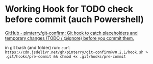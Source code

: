Working Hook for TODO check before commit (auch Powershell)
===========================================================
[GitHub - pimterry/git-confirm: Git hook to catch placeholders and temporary changes (TODO / @ignore) before you commit them.](https://github.com/pimterry/git-confirm)

in git bash (and folder) run:
`curl https://cdn.jsdelivr.net/gh/pimterry/git-confirm@v0.2.1/hook.sh > .git/hooks/pre-commit && chmod +x .git/hooks/pre-commit`
